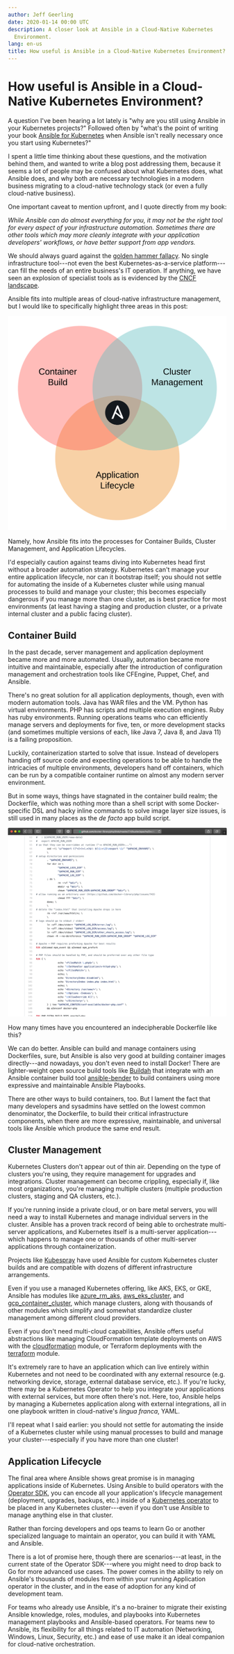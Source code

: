 ```yaml
---
author: Jeff Geerling
date: 2020-01-14 00:00 UTC
description: A closer look at Ansible in a Cloud-Native Kubernetes
  Environment.
lang: en-us
title: How useful is Ansible in a Cloud-Native Kubernetes Environment?
---
```


# How useful is Ansible in a Cloud-Native Kubernetes Environment?

A question I've been hearing a lot lately is \"why are you still using
Ansible in your Kubernetes projects?\" Followed often by \"what\'s the
point of writing your book [Ansible for
Kubernetes](https://www.ansibleforkubernetes.com/) when Ansible isn\'t
really necessary once you start using Kubernetes?\"

I spent a little time thinking about these questions, and the motivation
behind them, and wanted to write a blog post addressing them, because it
seems a lot of people may be confused about what Kubernetes does, what
Ansible does, and why both are necessary technologies in a modern
business migrating to a cloud-native technology stack (or even a fully
cloud-native business).

One important caveat to mention upfront, and I quote directly from my
book:

*While Ansible can do almost everything for you, it may not be the right
tool for every aspect of your infrastructure automation. Sometimes there
are other tools which may more cleanly integrate with your application
developers\' workflows, or have better support from app vendors.*

We should always guard against the [golden hammer
fallacy](https://en.wikipedia.org/wiki/Law_of_the_instrument). No single
infrastructure tool---not even the best Kubernetes-as-a-service
platform---can fill the needs of an entire business\'s IT operation. If
anything, we have seen an explosion of specialist tools as is evidenced
by the [CNCF landscape](https://landscape.cncf.io/).

Ansible fits into multiple areas of cloud-native infrastructure
management, but I would like to specifically highlight three areas in
this post:

![Ansible_cloud-native-venn-diagram](/images/posts/archive/Ansible_cloud-native-venn-diagram.png)

Namely, how Ansible fits into the processes for Container Builds,
Cluster Management, and Application Lifecycles.

I'd especially caution against teams diving into Kubernetes head first
without a broader automation strategy. Kubernetes can't manage your
entire application lifecycle, nor can it bootstrap itself; you should
not settle for automating the inside of a Kubernetes cluster while using
manual processes to build and manage your cluster; this becomes
especially dangerous if you manage more than one cluster, as is best
practice for most environments (at least having a staging and production
cluster, or a private internal cluster and a public facing cluster).

## Container Build

In the past decade, server management and application deployment became
more and more automated. Usually, automation became more intuitive and
maintainable, especially after the introduction of configuration
management and orchestration tools like CFEngine, Puppet, Chef, and
Ansible.

There's no great solution for all application deployments, though, even
with modern automation tools. Java has WAR files and the VM. Python has
virtual environments. PHP has scripts and multiple execution engines.
Ruby has ruby environments. Running operations teams who can efficiently
manage servers and deployments for five, ten, or more development stacks
(and sometimes multiple versions of each, like Java 7, Java 8, and Java
11) is a failing proposition.

Luckily, containerization started to solve that issue. Instead of
developers handing off source code and expecting operations to be able
to handle the intricacies of multiple environments, developers hand off
containers, which can be run by a compatible container runtime on almost
any modern server environment.

But in some ways, things have stagnated in the container build realm;
the Dockerfile, which was nothing more than a shell script with some
Docker-specific DSL and hacky inline commands to solve image layer size
issues, is still used in many places as the *de facto* app build script.

![Geerling Blog 3](/images/posts/archive/geerling-blog-three.png)

How many times have you encountered an indecipherable Dockerfile like
this?

We can do better. Ansible can build and manage containers using
Dockerfiles, sure, but Ansible is also very good at building container
images directly---and nowadays, you don\'t even need to install Docker!
There are lighter-weight open source build tools like
[Buildah](https://buildah.io/) that integrate with an Ansible container
build tool
[ansible-bender](https://github.com/ansible-community/ansible-bender) to
build containers using more expressive and maintainable Ansible
Playbooks.

There are other ways to build containers, too. But I lament the fact
that many developers and sysadmins have settled on the lowest common
denominator, the Dockerfile, to build their critical infrastructure
components, when there are more expressive, maintainable, and universal
tools like Ansible which produce the same end result.

## Cluster Management

Kubernetes Clusters don\'t appear out of thin air. Depending on the type
of clusters you\'re using, they require management for upgrades and
integrations. Cluster management can become crippling, especially if,
like most organizations, you're managing multiple clusters (multiple
production clusters, staging and QA clusters, etc.).

If you\'re running inside a private cloud, or on bare metal servers, you
will need a way to install Kubernetes and manage individual servers in
the cluster. Ansible has a proven track record of being able to
orchestrate multi-server applications, and Kubernetes itself is a
multi-server application---which happens to manage one or thousands of
other multi-server applications through containerization.

Projects like [Kubespray](https://kubespray.io/) have used Ansible for
custom Kubernetes cluster builds and are compatible with dozens of
different infrastructure arrangements.

Even if you use a managed Kubernetes offering, like AKS, EKS, or GKE,
Ansible has modules like
[azure_rm_aks](https://docs.ansible.com/ansible/latest/modules/azure_rm_aks_module.html),
[aws_eks_cluster](https://docs.ansible.com/ansible/latest/modules/aws_eks_cluster_module.html),
and
[gcp_container_cluster](https://docs.ansible.com/ansible/latest/modules/gcp_container_cluster_module.html),
which manage clusters, along with thousands of other modules which
simplify and somewhat standardize cluster management among different
cloud providers.

Even if you don\'t need multi-cloud capabilities, Ansible offers useful
abstractions like managing CloudFormation template deployments on AWS
with the
[cloudformation](https://docs.ansible.com/ansible/latest/modules/cloudformation_module.html)
module, or Terraform deployments with the
[terraform](https://docs.ansible.com/ansible/latest/modules/terraform_module.html)
module.

It\'s extremely rare to have an application which can live entirely
within Kubernetes and not need to be coordinated with any external
resource (e.g. networking device, storage, external database service,
etc.). If you\'re lucky, there may be a Kubernetes Operator to help you
integrate your applications with external services, but more often
there\'s not. Here, too, Ansible helps by managing a Kubernetes
application along with external integrations, all in one playbook
written in cloud-native's *lingua franca*, YAML.

I'll repeat what I said earlier: you should not settle for automating
the inside of a Kubernetes cluster while using manual processes to build
and manage your cluster---especially if you have more than one cluster!

## Application Lifecycle

The final area where Ansible shows great promise is in managing
applications inside of Kubernetes. Using Ansible to build operators with
the [Operator SDK](https://github.com/operator-framework/operator-sdk),
you can encode all your application\'s lifecycle management (deployment,
upgrades, backups, etc.) inside of a [Kubernetes
operator](https://kubernetes.io/docs/concepts/extend-kubernetes/operator/)
to be placed in any Kubernetes cluster---even if you don\'t use Ansible
to manage anything else in that cluster.

Rather than forcing developers and ops teams to learn Go or another
specialized language to maintain an operator, you can build it with YAML
and Ansible.

There is a lot of promise here, though there are scenarios---at least,
in the current state of the Operator SDK---where you might need to drop
back to Go for more advanced use cases. The power comes in the ability
to rely on Ansible\'s thousands of modules from within your running
Application operator in the cluster, and in the ease of adoption for any
kind of development team.

For teams who already use Ansible, it\'s a no-brainer to migrate their
existing Ansible knowledge, roles, modules, and playbooks into
Kubernetes management playbooks and Ansible-based operators. For teams
new to Ansible, its flexibility for all things related to IT automation
(Networking, Windows, Linux, Security, etc.) and ease of use make it an
ideal companion for cloud-native orchestration.

